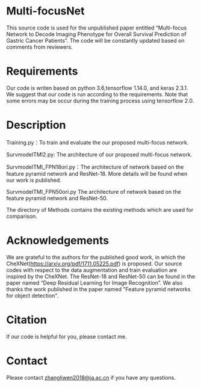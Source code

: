# Multi-focusNet
This source code is used for the unpublished paper entitled “Multi-focus Network to Decode Imaging Phenotype for Overall Survival Prediction of Gastric Cancer Patients”. The code will be constantly updated based on comments from reviewers.

# Requirements
Our code is writen based on python 3.6,tensorflow 1.14.0, and keras 2.3.1.  We suggest that our code is run according to the requirements. Note that some errors may be occur during the training process using tensorflow 2.0.

# Description
Training.py：To train and evaluate the our proposed multi-focus network.

SurvmodelTMI2.py: The architecture of our proposed multi-focus network.

SurvmodelTMI_FPN18ori.py：The architecture of network based on the feature pyramid network and ResNet-18. More details will be found when our work is published.

SurvmodelTMI_FPN50ori.py The architecture of network based on the feature pyramid network and ResNet-50.

The directory of Methods contains the existing methods which are used for comparison.

# Acknowledgements
We are grateful to the authors for the published good work, in which the CheXNet(https://arxiv.org/pdf/1711.05225.pdf) is proposed. Our source codes with respect to the data augmentation and train evaluation are inspired by the CheXNet. The ResNet-18 and ResNet-50 can be found in the paper named “Deep Residual Learning for Image Recognition”. 
We also thanks the work published in the paper named "Feature pyramid networks for object detection".
# Citation
If our code is helpful for you, please contact me.

# Contact
Please contact zhangliwen2018@ia.ac.cn if you have any questions.
